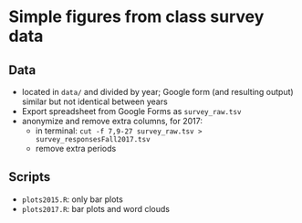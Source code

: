 # Simple figures from class survey data

## Data
* located in `data/` and divided by year; Google form (and resulting output) similar but not identical between years
* Export spreadsheet from Google Forms as `survey_raw.tsv`
* anonymize and remove extra columns, for 2017:
  * in terminal: `cut -f 7,9-27 survey_raw.tsv > survey_responsesFall2017.tsv`
  * remove extra periods
  
## Scripts
* `plots2015.R`: only bar plots
* `plots2017.R`: bar plots and word clouds
